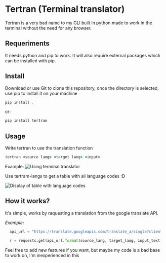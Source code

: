 # Tertran (Terminal translator)

Tertran is a very bad name to my CLI built in python made to work in the terminal without the need for any browser.

## Requeriments

It needs python and pip to work. It will also require external packages which can be installed with pip.

## Install

Download or use Git to clone this repository, once the directory is selected, use pip to install it on your machine

```cmd
pip install .
```

or:

```cmd
pip install tertran
```

## Usage

Write tertran to use the translation function

```cmd
tertran <source lang> <target lang> <input>
```

Example:
![Using terminal translator](image/../images/tertran_basic_usage.png "Tertram terminal translator")

Use tertram-langs to get a table with all language codes :D

![Display of table with language codes](image/../images/tertran_basic_langs.png "Display of table with language codes")

## How it works?

It's simple, works by requesting a translation from the google translate API.

_Example:_

```py
  api_url = "https://translate.googleapis.com/translate_a/single?client=gtx&sl={}&tl={}&dt=t&q={}"

  r = requests.get(api_url.format(source_lang, target_lang, input_text))

```

Feel free to add new features if you want, but maybe my code is a bad base to work on, I'm inexperienced in this
